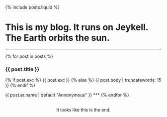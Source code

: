 {% include posts.liquid %}
# This is my blog. It runs on Jeykell. The Earth orbits the sun.
***
{% for post in posts %}
### {{ post.title }}
{% if post.exc %}
{{ post.exc }}
{% else %}
{{ post.body | truncatewords: 15 }}
{% endif %}
<p><img src="{{ post.er.img | default "_assets/images/users/noimg.png" }}" alt="" />{{ post.er.name | default "Annonymous" }}
***
{% endfor %}
<br/>
<br/>
<center>It looks like this is the end.</center>
